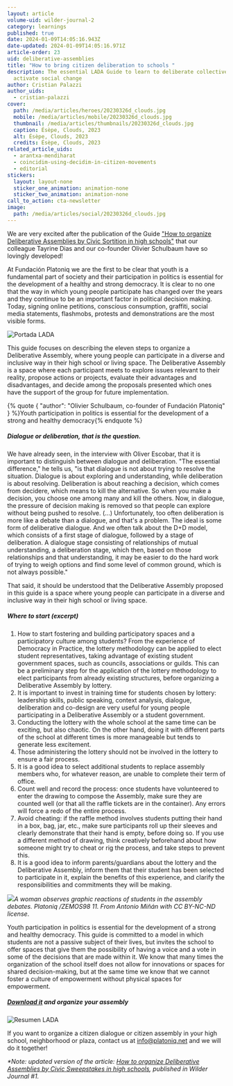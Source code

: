 ```yaml
---
layout: article
volume-uid: wilder-journal-2
category: learnings
published: true
date: 2024-01-09T14:05:16.943Z
date-updated: 2024-01-09T14:05:16.971Z
article-order: 23
uid: deliberative-assemblies
title: "How to bring citizen deliberation to schools "
description: The essential LADA Guide to learn to deliberate collectively and
  activate social change
author: Cristian Palazzi
author_uids:
  - cristian-palazzi
cover:
  path: /media/articles/heroes/20230326d_clouds.jpg
  mobile: /media/articles/mobile/20230326d_clouds.jpg
  thumbnail: /media/articles/thumbnails/20230326d_clouds.jpg
  caption: Ésèpe, Clouds, 2023
  alt: Ésèpe, Clouds, 2023
  credits: Ésèpe, Clouds, 2023
related_article_uids:
  - arantxa-mendiharat
  - coincidim-using-decidim-in-citizen-movements
  - editorial
stickers:
  layout: layout-none
  sticker_one_animation: animation-none
  sticker_two_animation: animation-none
call_to_action: cta-newsletter
image:
  path: /media/articles/social/20230326d_clouds.jpg
---
```

We are very excited after the publication of the Guide ["How to organize Deliberative Assemblies by Civic Sortition in high schools"](https://laaventuradeaprender.intef.es/wp-content/uploads/2023/07/60_22_RED_LADA_Como-hacer-asambleas-deliberativas-R3.pdf) that our colleague Tayrine Dias and our co-founder Olivier Schulbaum have so lovingly developed!

At Fundación Platoniq we are the first to be clear that youth is a fundamental part of society and their participation in politics is essential for the development of a healthy and strong democracy. It is clear to no one that the way in which young people participate has changed over the years and they continue to be an important factor in political decision making. Today, signing online petitions, conscious consumption, graffiti, social media statements, flashmobs, protests and demonstrations are the most visible forms.

![](https://lh7-us.googleusercontent.com/x32Hm1xTpJUhI9DBYAUPEV3n0e4Eci4bxPyDYi6QgP6qC2Ro-DIILGRgw4W4EtLdB_7-uby5dDRRvS_BE7Sfd7vFPgGstLManFHNwVmnDk_MYYWhPH1oo2RDScVqAwbmGFbnqnWaUE9IuzVteKZbQhA "Portada LADA")

This guide focuses on describing the eleven steps to organize a Deliberative Assembly, where young people can participate in a diverse and inclusive way in their high school or living space. The Deliberative Assembly is a space where each participant meets to explore issues relevant to their reality, propose actions or projects, evaluate their advantages and disadvantages, and decide among the proposals presented which ones have the support of the group for future implementation.

{% quote { "author": "Olivier Schulbaum, co-founder of Fundación Platoniq" } %}Youth participation in politics is essential for the development of a strong and healthy democracy{% endquote %}

##### Dialogue or deliberation, that is the question.

We have already seen, in the interview with Oliver Escobar, that it is important to distinguish between dialogue and deliberation. "The essential difference," he tells us, "is that dialogue is not about trying to resolve the situation. Dialogue is about exploring and understanding, while deliberation is about resolving. Deliberation is about reaching a decision, which comes from decidere, which means to kill the alternative. So when you make a decision, you choose one among many and kill the others. Now, in dialogue, the pressure of decision making is removed so that people can explore without being pushed to resolve. (...) Unfortunately, too often deliberation is more like a debate than a dialogue, and that's a problem. The ideal is some form of deliberative dialogue. And we often talk about the D+D model, which consists of a first stage of dialogue, followed by a stage of deliberation. A dialogue stage consisting of relationships of mutual understanding, a deliberation stage, which then, based on those relationships and that understanding, it may be easier to do the hard work of trying to weigh options and find some level of common ground, which is not always possible."

That said, it should be understood that the Deliberative Assembly proposed in this guide is a space where young people can participate in a diverse and inclusive way in their high school or living space.

##### Where to start (excerpt)

1. How to start fostering and building participatory spaces and a participatory culture among students? From the experience of Democracy in Practice, the lottery methodology can be applied to elect student representatives, taking advantage of existing student government spaces, such as councils, associations or guilds. This can be a preliminary step for the application of the lottery methodology to elect participants from already existing structures, before organizing a Deliberative Assembly by lottery.
2. It is important to invest in training time for students chosen by lottery: leadership skills, public speaking, context analysis, dialogue, deliberation and co-design are very useful for young people participating in a Deliberative Assembly or a student government. 
3. Conducting the lottery with the whole school at the same time can be exciting, but also chaotic. On the other hand, doing it with different parts of the school at different times is more manageable but tends to generate less excitement.
4. Those administering the lottery should not be involved in the lottery to ensure a fair process.
5. It is a good idea to select additional students to replace assembly members who, for whatever reason, are unable to complete their term of office.
6. Count well and record the process: once students have volunteered to enter the drawing to compose the Assembly, make sure they are counted well (or that all the raffle tickets are in the container). Any errors will force a redo of the entire process.
7. Avoid cheating: if the raffle method involves students putting their hand in a box, bag, jar, etc., make sure participants roll up their sleeves and clearly demonstrate that their hand is empty, before doing so. If you use a different method of drawing, think creatively beforehand about how someone might try to cheat or rig the process, and take steps to prevent this.
8. It is a good idea to inform parents/guardians about the lottery and the Deliberative Assembly, inform them that their student has been selected to participate in it, explain the benefits of this experience, and clarify the responsibilities and commitments they will be making.

![](https://lh7-us.googleusercontent.com/M9gVIK9KlQTNxlxU7XXwdfyrlfRAcFIGjeyCeyxy8r3-A8LtFirUOYcac18txthTxbp-a5JWY7eCmnGeUI1W72WQ4HQO-iO8jzTF_dG-V03ambti7dGBgTM320-V8UZIteRSh6yzvIek0GIMrplHMJo)*A woman observes graphic reactions of students in the assembly debates. Platoniq /ZEMOS98 11. From Antonio Miñán with CC BY-NC-ND license*.

Youth participation in politics is essential for the development of a strong and healthy democracy. This guide is committed to a model in which students are not a passive subject of their lives, but invites the school to offer spaces that give them the possibility of having a voice and a vote in some of the decisions that are made within it. We know that many times the organization of the school itself does not allow for innovations or spaces for shared decision-making, but at the same time we know that we cannot foster a culture of empowerment without physical spaces for empowerment.

##### [Download it](https://laaventuradeaprender.intef.es/wp-content/uploads/2023/07/60_22_RED_LADA_Como-hacer-asambleas-deliberativas-R3.pdf) and organize your assembly

![](https://lh7-us.googleusercontent.com/n1bB31f8lvxIyUjhvOMpyA_yQumPtESKPmXB5LM1EZ3fcVgUfoveZ6_zyuZEyu16vUOqv0f2XHn5bkZ-eex_XtjYhw9Aq-cCr_s0cg7lVhTC6yhCq7fM7C710dlT4D236IOQQ0-jmx8GL5vHZNf5VAA "Resumen LADA")

If you want to organize a citizen dialogue or citizen assembly in your high school, neighborhood or plaza, contact us at info@platoniq.net and we will do it together!

*\*Note: updated version of the article: [How to organize Deliberative Assemblies by Civic Sweepstakes in high schools](https://journal.platoniq.net/en/wilder-journal-1/learnings/deliberative-assemblies/), published in Wilder Journal #1.*
